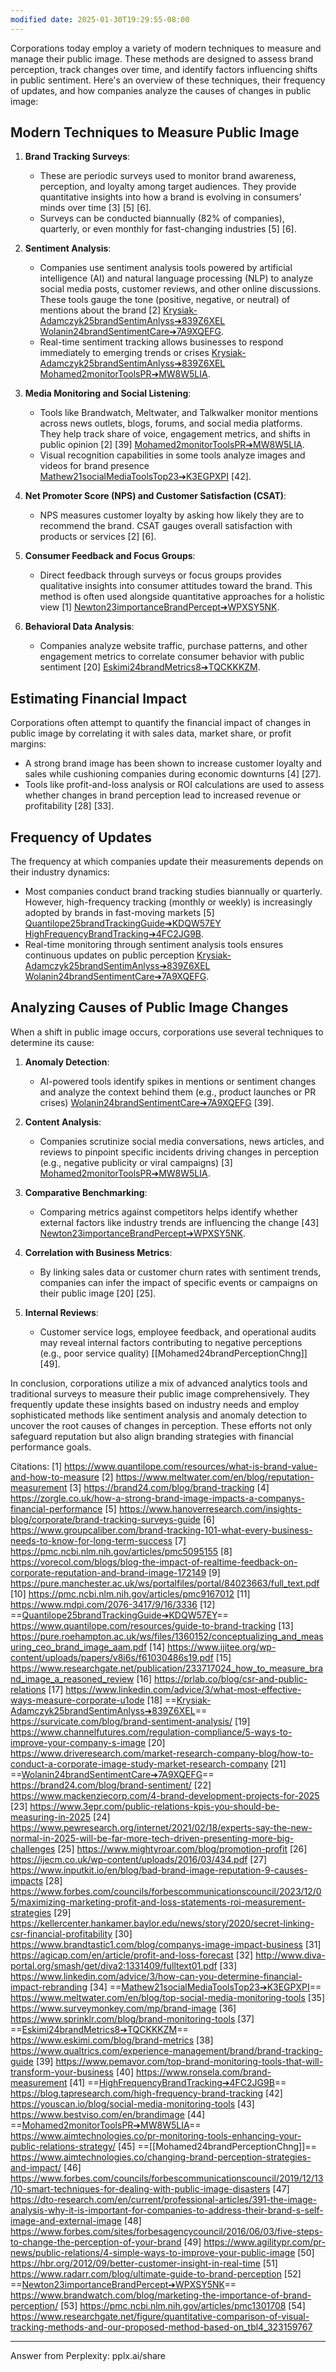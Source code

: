 ```yaml
---
modified date: 2025-01-30T19:29:55-08:00
---
```

Corporations today employ a variety of modern techniques to measure and manage their public image. These methods are designed to assess brand perception, track changes over time, and identify factors influencing shifts in public sentiment. Here's an overview of these techniques, their frequency of updates, and how companies analyze the causes of changes in public image:

## **Modern Techniques to Measure Public Image**
1. **Brand Tracking Surveys**:
   - These are periodic surveys used to monitor brand awareness, perception, and loyalty among target audiences. They provide quantitative insights into how a brand is evolving in consumers' minds over time [3] [5] [6].
   - Surveys can be conducted biannually (82% of companies), quarterly, or even monthly for fast-changing industries [5] [6].

2. **Sentiment Analysis**:
   - Companies use sentiment analysis tools powered by artificial intelligence (AI) and natural language processing (NLP) to analyze social media posts, customer reviews, and other online discussions. These tools gauge the tone (positive, negative, or neutral) of mentions about the brand [2] [Krysiak-Adamczyk25brandSentimAnlyss➔839Z6XEL](zotero://select/library/items/839Z6XEL) [Wolanin24brandSentimentCare➔7A9XQEFG](zotero://select/library/items/7A9XQEFG).
   - Real-time sentiment tracking allows businesses to respond immediately to emerging trends or crises [Krysiak-Adamczyk25brandSentimAnlyss➔839Z6XEL](zotero://select/library/items/839Z6XEL) [Mohamed2monitorToolsPR➔MW8W5LIA](zotero://select/library/items/MW8W5LIA).

3. **Media Monitoring and Social Listening**:
   - Tools like Brandwatch, Meltwater, and Talkwalker monitor mentions across news outlets, blogs, forums, and social media platforms. They help track share of voice, engagement metrics, and shifts in public opinion [2] [39] [Mohamed2monitorToolsPR➔MW8W5LIA](zotero://select/library/items/MW8W5LIA).
   - Visual recognition capabilities in some tools analyze images and videos for brand presence [Mathew21socialMediaToolsTop23➔K3EGPXPI](zotero://select/library/items/K3EGPXPI) [42].

4. **Net Promoter Score (NPS) and Customer Satisfaction (CSAT)**:
   - NPS measures customer loyalty by asking how likely they are to recommend the brand. CSAT gauges overall satisfaction with products or services [2] [6].

5. **Consumer Feedback and Focus Groups**:
   - Direct feedback through surveys or focus groups provides qualitative insights into consumer attitudes toward the brand. This method is often used alongside quantitative approaches for a holistic view [1] [Newton23importanceBrandPercept➔WPXSY5NK](zotero://select/library/items/WPXSY5NK).

6. **Behavioral Data Analysis**:
   - Companies analyze website traffic, purchase patterns, and other engagement metrics to correlate consumer behavior with public sentiment [20] [Eskimi24brandMetrics8➔TQCKKKZM](zotero://select/library/items/TQCKKKZM).

## **Estimating Financial Impact**
Corporations often attempt to quantify the financial impact of changes in public image by correlating it with sales data, market share, or profit margins:
- A strong brand image has been shown to increase customer loyalty and sales while cushioning companies during economic downturns [4] [27].
- Tools like profit-and-loss analysis or ROI calculations are used to assess whether changes in brand perception lead to increased revenue or profitability [28] [33].

## **Frequency of Updates**
The frequency at which companies update their measurements depends on their industry dynamics:
- Most companies conduct brand tracking studies biannually or quarterly. However, high-frequency tracking (monthly or weekly) is increasingly adopted by brands in fast-moving markets [5] [Quantilope25brandTrackingGuide➔KDQW57EY](zotero://select/library/items/KDQW57EY) [HighFrequencyBrandTracking➔4FC2JG9B](zotero://select/library/items/4FC2JG9B).
- Real-time monitoring through sentiment analysis tools ensures continuous updates on public perception [Krysiak-Adamczyk25brandSentimAnlyss➔839Z6XEL](zotero://select/library/items/839Z6XEL) [Wolanin24brandSentimentCare➔7A9XQEFG](zotero://select/library/items/7A9XQEFG).

## **Analyzing Causes of Public Image Changes**
When a shift in public image occurs, corporations use several techniques to determine its cause:
1. **Anomaly Detection**:
   - AI-powered tools identify spikes in mentions or sentiment changes and analyze the context behind them (e.g., product launches or PR crises) [Wolanin24brandSentimentCare➔7A9XQEFG](zotero://select/library/items/7A9XQEFG) [39].
   
2. **Content Analysis**:
   - Companies scrutinize social media conversations, news articles, and reviews to pinpoint specific incidents driving changes in perception (e.g., negative publicity or viral campaigns) [3] [Mohamed2monitorToolsPR➔MW8W5LIA](zotero://select/library/items/MW8W5LIA).

3. **Comparative Benchmarking**:
   - Comparing metrics against competitors helps identify whether external factors like industry trends are influencing the change [43] [Newton23importanceBrandPercept➔WPXSY5NK](zotero://select/library/items/WPXSY5NK).

4. **Correlation with Business Metrics**:
   - By linking sales data or customer churn rates with sentiment trends, companies can infer the impact of specific events or campaigns on their public image [20] [25].

5. **Internal Reviews**:
   - Customer service logs, employee feedback, and operational audits may reveal internal factors contributing to negative perceptions (e.g., poor service quality) [[Mohamed24brandPerceptionChng]] [49].

In conclusion, corporations utilize a mix of advanced analytics tools and traditional surveys to measure their public image comprehensively. They frequently update these insights based on industry needs and employ sophisticated methods like sentiment analysis and anomaly detection to uncover the root causes of changes in perception. These efforts not only safeguard reputation but also align branding strategies with financial performance goals.

Citations:
[1] https://www.quantilope.com/resources/what-is-brand-value-and-how-to-measure
[2] https://www.meltwater.com/en/blog/reputation-measurement
[3] https://brand24.com/blog/brand-tracking
[4] https://zorgle.co.uk/how-a-strong-brand-image-impacts-a-companys-financial-performance
[5] https://www.hanoverresearch.com/insights-blog/corporate/brand-tracking-surveys-guide
[6] https://www.groupcaliber.com/brand-tracking-101-what-every-business-needs-to-know-for-long-term-success
[7] https://pmc.ncbi.nlm.nih.gov/articles/pmc5095155
[8] https://vorecol.com/blogs/blog-the-impact-of-realtime-feedback-on-corporate-reputation-and-brand-image-172149
[9] https://pure.manchester.ac.uk/ws/portalfiles/portal/84023663/full_text.pdf
[10] https://pmc.ncbi.nlm.nih.gov/articles/pmc9167012
[11] https://www.mdpi.com/2076-3417/9/16/3336
[12] ==[Quantilope25brandTrackingGuide➔KDQW57EY](zotero://select/library/items/KDQW57EY)== https://www.quantilope.com/resources/guide-to-brand-tracking
[13] https://pure.roehampton.ac.uk/ws/files/1360152/conceptualizing_and_measuring_ceo_brand_image_aam.pdf
[14] https://www.ijitee.org/wp-content/uploads/papers/v8i6s/f61030486s19.pdf
[15] https://www.researchgate.net/publication/233717024_how_to_measure_brand_image_a_reasoned_review
[16] https://prlab.co/blog/csr-and-public-relations
[17] https://www.linkedin.com/advice/3/what-most-effective-ways-measure-corporate-u1ode
[18] ==[Krysiak-Adamczyk25brandSentimAnlyss➔839Z6XEL](zotero://select/library/items/839Z6XEL)== https://survicate.com/blog/brand-sentiment-analysis/
[19] https://www.channelfutures.com/regulation-compliance/5-ways-to-improve-your-company-s-image
[20] https://www.driveresearch.com/market-research-company-blog/how-to-conduct-a-corporate-image-study-market-research-company
[21] ==[Wolanin24brandSentimentCare➔7A9XQEFG](zotero://select/library/items/7A9XQEFG)== https://brand24.com/blog/brand-sentiment/
[22] https://www.mackenziecorp.com/4-brand-development-projects-for-2025
[23] https://www.3epr.com/public-relations-kpis-you-should-be-measuring-in-2025
[24] https://www.pewresearch.org/internet/2021/02/18/experts-say-the-new-normal-in-2025-will-be-far-more-tech-driven-presenting-more-big-challenges
[25] https://www.mightyroar.com/blog/promotion-profit
[26] https://ijecm.co.uk/wp-content/uploads/2016/03/434.pdf
[27] https://www.inputkit.io/en/blog/bad-brand-image-reputation-9-causes-impacts
[28] https://www.forbes.com/councils/forbescommunicationscouncil/2023/12/05/maximizing-marketing-profit-and-loss-statements-roi-measurement-strategies
[29] https://kellercenter.hankamer.baylor.edu/news/story/2020/secret-linking-csr-financial-profitability
[30] https://www.brandtastic1.com/blog/companys-image-impact-business
[31] https://agicap.com/en/article/profit-and-loss-forecast
[32] http://www.diva-portal.org/smash/get/diva2:1331409/fulltext01.pdf
[33] https://www.linkedin.com/advice/3/how-can-you-determine-financial-impact-rebranding
[34] ==[Mathew21socialMediaToolsTop23➔K3EGPXPI](zotero://select/library/items/K3EGPXPI)== https://www.meltwater.com/en/blog/top-social-media-monitoring-tools
[35] https://www.surveymonkey.com/mp/brand-image
[36] https://www.sprinklr.com/blog/brand-monitoring-tools
[37] ==[Eskimi24brandMetrics8➔TQCKKKZM](zotero://select/library/items/TQCKKKZM)== https://www.eskimi.com/blog/brand-metrics
[38] https://www.qualtrics.com/experience-management/brand/brand-tracking-guide
[39] https://www.pemavor.com/top-brand-monitoring-tools-that-will-transform-your-business
[40] https://www.ronsela.com/brand-measurement
[41] ==[HighFrequencyBrandTracking➔4FC2JG9B](zotero://select/library/items/4FC2JG9B)== https://blog.tapresearch.com/high-frequency-brand-tracking
[42] https://youscan.io/blog/social-media-monitoring-tools
[43] https://www.bestviso.com/en/brandimage
[44] ==[Mohamed2monitorToolsPR➔MW8W5LIA](zotero://select/library/items/MW8W5LIA)== https://www.aimtechnologies.co/pr-monitoring-tools-enhancing-your-public-relations-strategy/
[45] ==[[Mohamed24brandPerceptionChng]]== https://www.aimtechnologies.co/changing-brand-perception-strategies-and-impact/
[46] https://www.forbes.com/councils/forbescommunicationscouncil/2019/12/13/10-smart-techniques-for-dealing-with-public-image-disasters
[47] https://dto-research.com/en/current/professional-articles/391-the-image-analysis-why-it-is-important-for-companies-to-address-their-brand-s-self-image-and-external-image
[48] https://www.forbes.com/sites/forbesagencycouncil/2016/06/03/five-steps-to-change-the-perception-of-your-brand
[49] https://www.agilitypr.com/pr-news/public-relations/4-simple-ways-to-improve-your-public-image
[50] https://hbr.org/2012/09/better-customer-insight-in-real-time
[51] https://www.radarr.com/blog/ultimate-guide-to-brand-perception
[52] ==[Newton23importanceBrandPercept➔WPXSY5NK](zotero://select/library/items/WPXSY5NK)== https://www.brandwatch.com/blog/marketing-the-importance-of-brand-perception/
[53] https://pmc.ncbi.nlm.nih.gov/articles/pmc1301708
[54] https://www.researchgate.net/figure/quantitative-comparison-of-visual-tracking-methods-and-our-proposed-method-based-on_tbl4_323159767

---
Answer from Perplexity: pplx.ai/share
